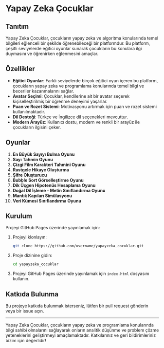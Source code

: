# Yapay Zeka Çocuklar

## Tanıtım

Yapay Zeka Çocuklar, çocukların yapay zeka ve algoritma konularında temel bilgileri eğlenceli bir şekilde öğrenebileceği bir platformdur. Bu platform, çeşitli seviyelerde eğitici oyunlar sunarak çocukların bu konulara ilgi duymasını ve öğrenirken eğlenmesini amaçlar.

## Özellikler

- **Eğitici Oyunlar**: Farklı seviyelerde birçok eğitici oyun içeren bu platform, çocukların yapay zeka ve programlama konularında temel bilgi ve beceriler kazanmalarını sağlar.
- **Avatar Seçimi**: Çocuklar, kendilerine ait bir avatar seçerek kişiselleştirilmiş bir öğrenme deneyimi yaşarlar.
- **Puan ve Rozet Sistemi**: Motivasyonu artırmak için puan ve rozet sistemi kullanılmaktadır.
- **Dil Desteği**: Türkçe ve İngilizce dil seçenekleri mevcuttur.
- **Modern Arayüz**: Kullanıcı dostu, modern ve renkli bir arayüz ile çocukların ilgisini çeker.

## Oyunlar

1. **En Büyük Sayıyı Bulma Oyunu**
2. **Sayı Tahmin Oyunu**
3. **Çizgi Film Karakteri Tahmini Oyunu**
4. **Rastgele Hikaye Oluşturma**
5. **Şifre Oluşturucu**
6. **Bubble Sort Görselleştirme Oyunu**
7. **Dik Üçgen Hipotenüs Hesaplama Oyunu**
8. **Doğal Dil İşleme - Metin Sınıflandırma Oyunu**
9. **Mantık Kapıları Simülasyonu**
10. **Veri Kümesi Sınıflandırma Oyunu**

## Kurulum

Projeyi GitHub Pages üzerinde yayınlamak için:

1. Projeyi klonlayın:
    ```bash
    git clone https://github.com/username/yapayzeka_cocuklar.git
    ```

2. Proje dizinine gidin:
    ```bash
    cd yapayzeka_cocuklar
    ```

3. Projeyi GitHub Pages üzerinde yayınlamak için `index.html` dosyasını kullanın.

## Katkıda Bulunma

Bu projeye katkıda bulunmak isterseniz, lütfen bir pull request gönderin veya bir issue açın.

---

Yapay Zeka Çocuklar, çocukların yapay zeka ve programlama konularında bilgi sahibi olmalarını sağlayarak onların analitik düşünme ve problem çözme yeteneklerini geliştirmeyi amaçlamaktadır. Katkılarınız ve geri bildirimleriniz bizim için değerlidir!
